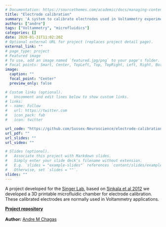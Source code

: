 ```yaml
---
# Documentation: https://sourcethemes.com/academic/docs/managing-content/
title: "Electrode calibration"
summary: 'A system to calibrate electrodes used in Voltammetry experiments'
authors: ["andre"]
tags: ["Voltammetry", "microfluidics"]
categories: []
date: 2020-01-31T11:02:20Z
# Optional external URL for project (replaces project detail page).
external_link: ""
# page_type: project
# Featured image
# To use, add an image named `featured.jpg/png` to your page's folder.
# Focal points: Smart, Center, TopLeft, Top, TopRight, Left, Right, BottomLeft, Bottom, BottomRight.
image:
  caption: ""
  focal_point: "Center"
  preview_only: false

# Custom links (optional).
#   Uncomment and edit lines below to show custom links.
# links:
# - name: Follow
#   url: https://twitter.com
#   icon_pack: fab
#   icon: twitter

url_code: "https://github.com/Sussex-Neuroscience/electrode-calibration"
url_pdf: ""
url_slides: ""
url_video: ""

# Slides (optional).
#   Associate this project with Markdown slides.
#   Simply enter your slide deck's filename without extension.
#   E.g. `slides = "example-slides"` references `content/slides/example-slides.md`.
#   Otherwise, set `slides = ""`.
slides: ""
---
```

A project developed for the [Singer Lab](<www.sussex.ac.uk/profiles/454349/research>), based on [Sinkala et al 2012](<https://github.com/Sussex-Neuroscience/electrode-calibration/blob/master/literature/Sinkala%20et%20al.%20-%202012%20-%20Electrode%20calibration%20with%20a%20microfluidic%20flow%20cell%20for%20fast-scan%20cyclic%20voltammetry.pdf>) we developed a 3D printable microfluidic chamber for electrode calibration. These calibrated electrodes are normally used in Voltammetry applications.



[**Project repository**](<https://github.com/Sussex-Neuroscience/electrode-calibration>)  
<br>
**Author:** [Andre M Chagas](<https://amchagas.github.io>)